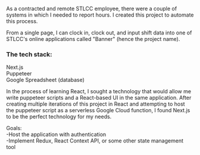 As a contracted and remote STLCC employee, there were a couple of systems in which I needed to report hours. I created this project to automate this process.

From a single page, I can clock in, clock out, and input shift data into one of STLCC's online applications called "Banner" (hence the project name). 

### The tech stack:

Next.js  
Puppeteer  
Google Spreadsheet (database)  

In the process of learning React, I sought a technology that would allow me write puppeteer scripts and a React-based UI in the same application. After creating multiple iterations of this project in React and attempting to host the puppeteer script as a serverless Google Cloud function, I found Next.js to be the perfect technology for my needs.

Goals:  
-Host the application with authentication  
-Implement Redux, React Context API, or some other state management tool
